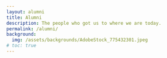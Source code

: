 ```yaml
---
layout: alumni
title: Alumni
description: The people who got us to where we are today.
permalink: /alumni/
background:
  img: /assets/backgrounds/AdobeStock_775432301.jpeg
# toc: true
---
```


